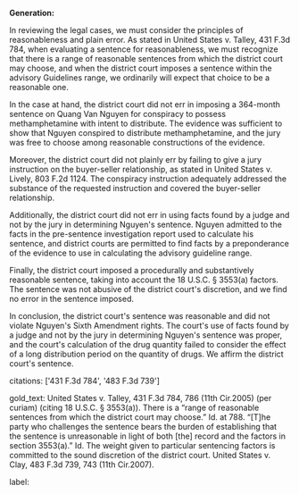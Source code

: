 **Generation:**


In reviewing the legal cases, we must consider the principles of reasonableness and plain error. As stated in United States v. Talley, 431 F.3d 784, when evaluating a sentence for reasonableness, we must recognize that there is a range of reasonable sentences from which the district court may choose, and when the district court imposes a sentence within the advisory Guidelines range, we ordinarily will expect that choice to be a reasonable one.

In the case at hand, the district court did not err in imposing a 364-month sentence on Quang Van Nguyen for conspiracy to possess methamphetamine with intent to distribute. The evidence was sufficient to show that Nguyen conspired to distribute methamphetamine, and the jury was free to choose among reasonable constructions of the evidence.

Moreover, the district court did not plainly err by failing to give a jury instruction on the buyer-seller relationship, as stated in United States v. Lively, 803 F.2d 1124. The conspiracy instruction adequately addressed the substance of the requested instruction and covered the buyer-seller relationship.

Additionally, the district court did not err in using facts found by a judge and not by the jury in determining Nguyen's sentence. Nguyen admitted to the facts in the pre-sentence investigation report used to calculate his sentence, and district courts are permitted to find facts by a preponderance of the evidence to use in calculating the advisory guideline range.

Finally, the district court imposed a procedurally and substantively reasonable sentence, taking into account the 18 U.S.C. § 3553(a) factors. The sentence was not abusive of the district court's discretion, and we find no error in the sentence imposed.

In conclusion, the district court's sentence was reasonable and did not violate Nguyen's Sixth Amendment rights. The court's use of facts found by a judge and not by the jury in determining Nguyen's sentence was proper, and the court's calculation of the drug quantity failed to consider the effect of a long distribution period on the quantity of drugs. We affirm the district court's sentence.



citations: ['431 F.3d 784', '483 F.3d 739']

gold_text: United States v. Talley, 431 F.3d 784, 786 (11th Cir.2005) (per curiam) (citing 18 U.S.C. § 3553(a)). There is a “range of reasonable sentences from which the district court may choose.” Id. at 788. “[T]he party who challenges the sentence bears the burden of establishing that the sentence is unreasonable in light of both [the] record and the factors in section 3553(a).” Id. The weight given to particular sentencing factors is committed to the sound discretion of the district court. United States v. Clay, 483 F.3d 739, 743 (11th Cir.2007).

label: 